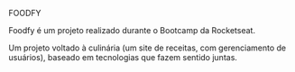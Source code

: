 
FOODFY
      
Foodfy é um projeto realizado durante o Bootcamp da Rocketseat.
     
Um projeto voltado à culinária (um site de receitas, com gerenciamento de usuários), baseado em tecnologias que fazem sentido juntas.
